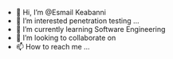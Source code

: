 - 👋 Hi, I’m @Esmail Keabanni
- 👀 I’m interested penetration testing ...
- 🌱 I’m currently learning Software Engineering
- 💞️ I’m looking to collaborate on 
- 📫 How to reach me ...

<!---
Esmail7757/Esmail7757 is a ✨ special ✨ repository because its `README.md` (this file) appears on your GitHub profile.
You can click the Preview link to take a look at your changes.
--->
